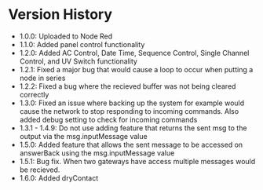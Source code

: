 # Version History
- 1.0.0: Uploaded to Node Red
- 1.1.0: Added panel control functionality
- 1.2.0: Added AC Control, Date Time, Sequence Control, Single Channel Control, and UV Switch functionality
- 1.2.1: Fixed a major bug that would cause a loop to occur when putting a node in series
- 1.2.2: Fixed a bug where the recieved buffer was not being cleared correctly
- 1.3.0: Fixed an issue where backing up the system for example would cause the network to stop responding to incoming commands. Also added debug setting to check for incoming commands
- 1.3.1 - 1.4.9: Do not use adding feature that returns the sent msg to the output via the msg.inputMessage value  
- 1.5.0: Added feature that allows the sent message to be accessed on answerBack using the msg.inputMessage value
- 1.5.1: Bug fix. When two gateways have access multiple messages would be recieved.
- 1.6.0: Added dryContact